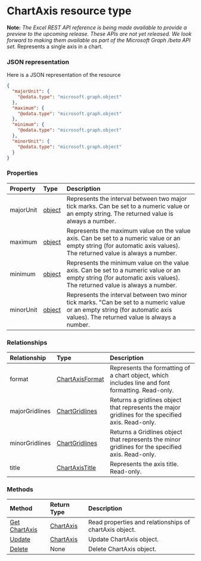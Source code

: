 # ChartAxis resource type

**Note:** _The Excel REST API reference is being made available to provide a preview to the upcoming release. These APIs are not yet released. We look forward to making them available as part of the Microsoft Graph /beta API set._
Represents a single axis in a chart.

### JSON representation

Here is a JSON representation of the resource

<!-- {
  "blockType": "resource",
  "optionalProperties": [

  ],
  "@odata.type": "microsoft.graph.chartaxis"
}-->

```json
{
  "majorUnit": {
    "@odata.type": "microsoft.graph.object"
  },
  "maximum": {
    "@odata.type": "microsoft.graph.object"
  },
  "minimum": {
    "@odata.type": "microsoft.graph.object"
  },
  "minorUnit": {
    "@odata.type": "microsoft.graph.object"
  }
}

```
### Properties
| Property	   | Type	|Description|
|:---------------|:--------|:----------|
|majorUnit|[object](object.md)|Represents the interval between two major tick marks. Can be set to a numeric value or an empty string.  The returned value is always a number.|
|maximum|[object](object.md)|Represents the maximum value on the value axis.  Can be set to a numeric value or an empty string (for automatic axis values).  The returned value is always a number.|
|minimum|[object](object.md)|Represents the minimum value on the value axis. Can be set to a numeric value or an empty string (for automatic axis values).  The returned value is always a number.|
|minorUnit|[object](object.md)|Represents the interval between two minor tick marks. "Can be set to a numeric value or an empty string (for automatic axis values). The returned value is always a number.|

### Relationships
| Relationship | Type	|Description|
|:---------------|:--------|:----------|
|format|[ChartAxisFormat](chartaxisformat.md)|Represents the formatting of a chart object, which includes line and font formatting. Read-only.|
|majorGridlines|[ChartGridlines](chartgridlines.md)|Returns a gridlines object that represents the major gridlines for the specified axis. Read-only.|
|minorGridlines|[ChartGridlines](chartgridlines.md)|Returns a Gridlines object that represents the minor gridlines for the specified axis. Read-only.|
|title|[ChartAxisTitle](chartaxistitle.md)|Represents the axis title. Read-only.|

### Methods

| Method		   | Return Type	|Description|
|:---------------|:--------|:----------|
|[Get ChartAxis](../api/chartaxis_get.md) | [ChartAxis](chartaxis.md) |Read properties and relationships of chartAxis object.|
|[Update](../api/chartaxis_update.md) | [ChartAxis](chartaxis.md)	|Update ChartAxis object. |
|[Delete](../api/chartaxis_delete.md) | None |Delete ChartAxis object. |

<!-- uuid: 8fcb5dbc-d5aa-4681-8e31-b001d5168d79
2015-10-25 14:57:30 UTC -->
<!-- {
  "type": "#page.annotation",
  "description": "ChartAxis resource",
  "keywords": "",
  "section": "documentation",
  "tocPath": ""
}-->